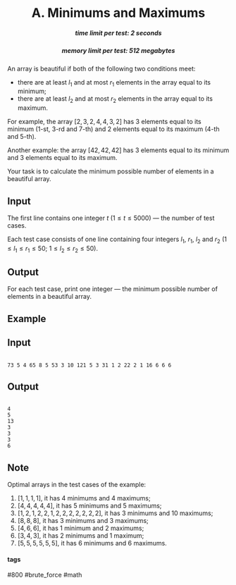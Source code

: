 <h1 style='text-align: center;'> A. Minimums and Maximums</h1>

<h5 style='text-align: center;'>time limit per test: 2 seconds</h5>
<h5 style='text-align: center;'>memory limit per test: 512 megabytes</h5>

An array is beautiful if both of the following two conditions meet:

* there are at least $l_1$ and at most $r_1$ elements in the array equal to its minimum;
* there are at least $l_2$ and at most $r_2$ elements in the array equal to its maximum.

For example, the array $[2, 3, 2, 4, 4, 3, 2]$ has $3$ elements equal to its minimum ($1$-st, $3$-rd and $7$-th) and $2$ elements equal to its maximum ($4$-th and $5$-th).

Another example: the array $[42, 42, 42]$ has $3$ elements equal to its minimum and $3$ elements equal to its maximum.

Your task is to calculate the minimum possible number of elements in a beautiful array.

## Input

The first line contains one integer $t$ ($1 \le t \le 5000$) — the number of test cases.

Each test case consists of one line containing four integers $l_1$, $r_1$, $l_2$ and $r_2$ ($1 \le l_1 \le r_1 \le 50$; $1 \le l_2 \le r_2 \le 50$).

## Output

For each test case, print one integer — the minimum possible number of elements in a beautiful array.

## Example

## Input


```

73 5 4 65 8 5 53 3 10 121 5 3 31 1 2 22 2 1 16 6 6 6
```
## Output


```

4
5
13
3
3
3
6

```
## Note

Optimal arrays in the test cases of the example:

1. $[1, 1, 1, 1]$, it has $4$ minimums and $4$ maximums;
2. $[4, 4, 4, 4, 4]$, it has $5$ minimums and $5$ maximums;
3. $[1, 2, 1, 2, 2, 1, 2, 2, 2, 2, 2, 2, 2]$, it has $3$ minimums and $10$ maximums;
4. $[8, 8, 8]$, it has $3$ minimums and $3$ maximums;
5. $[4, 6, 6]$, it has $1$ minimum and $2$ maximums;
6. $[3, 4, 3]$, it has $2$ minimums and $1$ maximum;
7. $[5, 5, 5, 5, 5, 5]$, it has $6$ minimums and $6$ maximums.


#### tags 

#800 #brute_force #math 